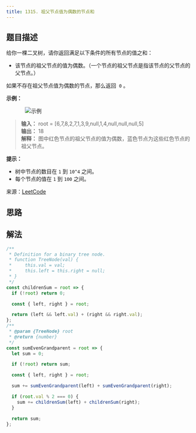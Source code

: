 ```yaml
---
title: 1315. 祖父节点值为偶数的节点和
---
```


## 题目描述

给你一棵二叉树，请你返回满足以下条件的所有节点的值之和：

- 该节点的祖父节点的值为偶数。（一个节点的祖父节点是指该节点的父节点的父节点。）

如果不存在祖父节点值为偶数的节点，那么返回  `0` 。

**示例：**

<img style="margin-left: 10%;" :src="$withBase('/1315.png')" alt="示例">

> **输入：** root = [6,7,8,2,7,1,3,9,null,1,4,null,null,null,5]  
> **输出：** 18  
> **解释：** 图中红色节点的祖父节点的值为偶数，蓝色节点为这些红色节点的祖父节点。

**提示：**

- 树中节点的数目在 `1` 到 `10^4` 之间。
- 每个节点的值在 `1` 到 `100` 之间。

来源：[LeetCode](https://leetcode-cn.com/problems/sum-of-nodes-with-even-valued-grandparent)

## 思路

## 解法

```js
/**
 * Definition for a binary tree node.
 * function TreeNode(val) {
 *     this.val = val;
 *     this.left = this.right = null;
 * }
 */
const childrenSum = root => {
  if (!root) return 0;

  const { left, right } = root;

  return (left && left.val) + (right && right.val);
};
/**
 * @param {TreeNode} root
 * @return {number}
 */
const sumEvenGrandparent = root => {
  let sum = 0;

  if (!root) return sum;

  const { left, right } = root;

  sum += sumEvenGrandparent(left) + sumEvenGrandparent(right);

  if (root.val % 2 === 0) {
    sum += childrenSum(left) + childrenSum(right);
  }

  return sum;
};
```
